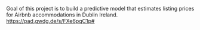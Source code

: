 Goal of this project is to build a predictive model that estimates listing prices for Airbnb accommodations in Dublin Ireland.
https://pad.gwdg.de/s/FXe6pqC1p#
